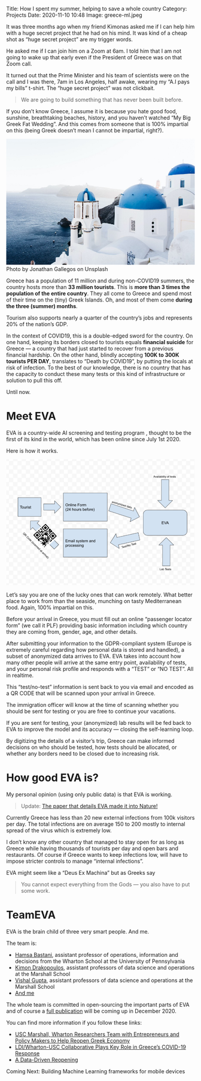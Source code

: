 Title: How I spent my summer, helping to save a whole country
Category: Projects 
Date: 2020-11-10 10:48
Image: greece-ml.jpeg

It was three months ago when my friend Kimonas asked me if I can help him with a huge secret project that he had on his mind. It was kind of a cheap shot as “huge secret project” are my trigger words.

He asked me if I can join him on a Zoom at 6am. I told him that I am not going to wake up that early even if the President of Greece was on that Zoom call.

It turned out that the Prime Minister and his team of scientists were on the call and I was there, 7am in Los Angeles, half awake, wearing my “A.I pays my bills” t-shirt. The “huge secret project” was not clickbait.

> We are going to build something that has never been built before.

If you don’t know Greece, I assume it is because you hate good food, sunshine, breathtaking beaches, history, and you haven’t watched “My Big Greek Fat Wedding”. And this comes from someone that is 100% impartial on this (being Greek doesn’t mean I cannot be impartial, right?).

![Photo by Jonathan Gallegos on Unsplash](/images/greece-ml.jpeg)
Photo by Jonathan Gallegos on Unsplash

Greece has a population of 11 million and during non-COVID19 summers, the country hosts more than **33 million tourists**. This is **more than 3 times the population of the entire country**. They all come to Greece and spend most of their time on the (tiny) Greek Islands. Oh, and most of them come **during the three (summer) months**.

Tourism also supports nearly a quarter of the country’s jobs and represents 20% of the nation’s GDP.

In the context of COVID19, this is a double-edged sword for the country. On one hand, keeping its borders closed to tourists equals **financial suicide** for Greece — a country that had just started to recover from a previous financial hardship. On the other hand, blindly accepting **100K to 300K tourists PER DAY**, translates to “Death by COVID19”, by putting the locals at risk of infection. To the best of our knowledge, there is no country that has the capacity to conduct these many tests or this kind of infrastructure or solution to pull this off.

Until now.

# Meet EVA
EVA is a country-wide AI screening and testing program , thought to be the first of its kind in the world, which has been online since July 1st 2020.

Here is how it works.

![EVA](/images/eva.png)

Let’s say you are one of the lucky ones that can work remotely. What better place to work from than the seaside, munching on tasty Mediterranean food. Again, 100% impartial on this.

Before your arrival in Greece, you must fill out an online “passenger locator form” (we call it PLF) providing basic information including which country they are coming from, gender, age, and other details.

After submitting your information to the GDPR-compliant system (Europe is extremely careful regarding how personal data is stored and handled), a subset of anonymized data arrives to EVA. EVA takes into account how many other people will arrive at the same entry point, availability of tests, and your personal risk profile and responds with a “TEST” or “NO TEST”. All in realtime.

This “test/no-test” information is sent back to you via email and encoded as a QR CODE that will be scanned upon your arrival in Greece.

The immigration officer will know at the time of scanning whether you should be sent for testing or you are free to continue your vacations.

If you are sent for testing, your (anonymized) lab results will be fed back to EVA to improve the model and its accuracy — closing the self-learning loop.

By digitizing the details of a visitor’s trip, Greece can make informed decisions on who should be tested, how tests should be allocated, or whether any borders need to be closed due to increasing risk.

# How good EVA is?
My personal opinion (using only public data) is that EVA is working. 

> Update: [The paper that details EVA made it into Nature!](https://www.nature.com/articles/s41586-021-04014-z)

Currently Greece has less than 20 new external infections from 100k visitors per day. The total infections are on average 150 to 200 mostly to internal spread of the virus which is extremely low.

I don’t know any other country that managed to stay open for as long as Greece while having thousands of tourists per day and open bars and restaurants. Of course if Greece wants to keep infections low, will have to impose stricter controls to manage “internal infections”.

EVA might seem like a “Deus Ex Machina” but as Greeks say

> You cannot expect everything from the Gods — you also have to put some work.

# TeamEVA
EVA is the brain child of three very smart people. And me.

The team is:

- [Hamsa Bastani](https://www.linkedin.com/in/hamsa-bastani-4a346955/), assistant professor of operations, information and decisions from the Wharton School at the University of Pennsylvania
- [Kimon Drakopoulos](https://www.linkedin.com/in/kimon-drakopoulos-a5663341/), assistant professors of data science and operations at the Marshall School
- [Vishal Gupta](https://www.linkedin.com/in/vishal-gupta-usc/), assistant professors of data science and operations at the Marshall School
- [And me](https://jon.io/pages/my-story)

The whole team is committed in open-sourcing the important parts of EVA and of course a [full publication](https://www.nature.com/articles/s41586-021-04014-z) will be coming up in December 2020.

You can find more information if you follow these links:

- [USC Marshall, Wharton Researchers Team with Entrepreneurs and Policy Makers to Help Reopen Greek Economy](https://pressroom.usc.edu/reopen-greek-economy/)
- [LDI/Wharton-USC Collaborative Plays Key Role in Greece’s COVID-19 Response](https://ldi.upenn.edu/news/ldiwharton-usc-collaborative-plays-key-role-greeces-covid-19-response)
- [A Data-Driven Reopening](https://www.marshall.usc.edu/news/data-driven-reopening)

Coming Next: Building Machine Learning frameworks for mobile devices


